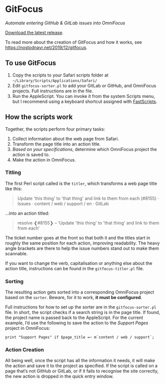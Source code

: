 GitFocus
========

*Automate entering GitHub & GitLab issues into OmniFocus*

[Download the latest release](https://github.com/nostodnayr/gitfocus/releases/latest).

To read more about the creation of GitFocus and how it works, see <https://nostodnayr.net/2019/12/gitfocus>.



To use GitFocus
---------------

1. Copy the scripts to your Safari scripts folder at `~/Library/Scripts/Applications/Safari/`
2. Edit `gitfocus-sorter.pl` to add your GitLab or GitHub, and OmniFocus projects. Full instructions are in the file.
3. Run the AppleScript. You can invoke it from the system Scripts menu, but I recommend using a keyboard shortcut assigned with [FastScripts][fs].

[fs]: https://red-sweater.com/fastscripts/ "FastScripts"



How the scripts work
--------------------

Together, the scripts perform four primary tasks:

1. Collect information about the web page from Safari.
2. Transform the page title into an action title.
3. *Based on your specifications*, determine which OmniFocus project the action is saved to.
4. Make the action in OmniFocus.


### Titling

The first Perl script called is the `titler`, which transforms a web page title like this:

> Update 'this thing' to 'that thing' and link to them from each (#8155) · Issues · content / web / support / en · GitLab

…into an action titled:

> resolve ❮#8155❯ – ‘Update 'this thing' to 'that thing' and link to them from each’

The ticket number goes at the front so that both it and the titles start in roughly the same position for each action, improving readability. The heavy angle brackets are there to help the issue numbers stand out to make them scannable.

If you want to change the verb, capitalisation or anything else about the action title, instructions can be found in the `gitfocus-titler.pl` file.


### Sorting

The resulting action gets sorted into a corresponding OmniFocus project based on the `sorter`. Beware, for it to work, **it must be configured**.

Full instructions for how to set up the sorter are in the `gitfocus-sorter.pl` file. In short, the script checks if a search string is in the page title. If found, the project name is passed back to the AppleScript. For the current example, I’d use the following to save the action to the *Support Pages* project in OmniFocus:

	print "Support Pages" if $page_title =~ m`content / web / support`;


### Action Creation

All being well, once the script has all the information it needs, it will make the action and save it to the project as specified. If the script is called on a page that’s not GitHub or GitLab, or if it fails to recognise the site correctly, the new action is dropped in the quick entry window.